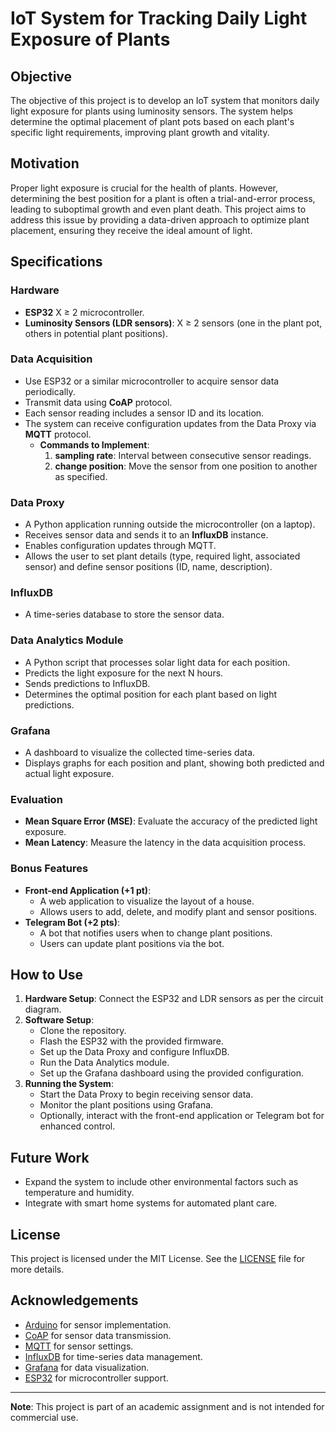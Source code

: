 # IoT System for Tracking Daily Light Exposure of Plants

## Objective

The objective of this project is to develop an IoT system that monitors daily light exposure for plants using luminosity sensors. The system helps determine the optimal placement of plant pots based on each plant's specific light requirements, improving plant growth and vitality.

## Motivation

Proper light exposure is crucial for the health of plants. However, determining the best position for a plant is often a trial-and-error process, leading to suboptimal growth and even plant death. This project aims to address this issue by providing a data-driven approach to optimize plant placement, ensuring they receive the ideal amount of light.

## Specifications

### Hardware
- **ESP32** X ≥ 2 microcontroller.
- **Luminosity Sensors (LDR sensors)**: X ≥ 2 sensors (one in the plant pot, others in potential plant positions).

### Data Acquisition
- Use ESP32 or a similar microcontroller to acquire sensor data periodically.
- Transmit data using **CoAP** protocol.
- Each sensor reading includes a sensor ID and its location.
- The system can receive configuration updates from the Data Proxy via **MQTT** protocol.
  - **Commands to Implement**:
    1. **sampling rate**: Interval between consecutive sensor readings.
    2. **change position**: Move the sensor from one position to another as specified.

### Data Proxy
- A Python application running outside the microcontroller (on a laptop).
- Receives sensor data and sends it to an **InfluxDB** instance.
- Enables configuration updates through MQTT.
- Allows the user to set plant details (type, required light, associated sensor) and define sensor positions (ID, name, description).

### InfluxDB
- A time-series database to store the sensor data.

### Data Analytics Module
- A Python script that processes solar light data for each position.
- Predicts the light exposure for the next N hours.
- Sends predictions to InfluxDB.
- Determines the optimal position for each plant based on light predictions.

### Grafana
- A dashboard to visualize the collected time-series data.
- Displays graphs for each position and plant, showing both predicted and actual light exposure.

### Evaluation
- **Mean Square Error (MSE)**: Evaluate the accuracy of the predicted light exposure.
- **Mean Latency**: Measure the latency in the data acquisition process.

### Bonus Features
- **Front-end Application (+1 pt)**:
  - A web application to visualize the layout of a house.
  - Allows users to add, delete, and modify plant and sensor positions.
- **Telegram Bot (+2 pts)**:
  - A bot that notifies users when to change plant positions.
  - Users can update plant positions via the bot.

## How to Use

1. **Hardware Setup**: Connect the ESP32 and LDR sensors as per the circuit diagram.
2. **Software Setup**:
   - Clone the repository.
   - Flash the ESP32 with the provided firmware.
   - Set up the Data Proxy and configure InfluxDB.
   - Run the Data Analytics module.
   - Set up the Grafana dashboard using the provided configuration.
3. **Running the System**:
   - Start the Data Proxy to begin receiving sensor data.
   - Monitor the plant positions using Grafana.
   - Optionally, interact with the front-end application or Telegram bot for enhanced control.

## Future Work

- Expand the system to include other environmental factors such as temperature and humidity.
- Integrate with smart home systems for automated plant care.

## License

This project is licensed under the MIT License. See the [LICENSE](LICENSE) file for more details.

## Acknowledgements

- [Arduino](https://www.arduino.cc/) for sensor implementation.
- [CoAP](https://aiocoap.readthedocs.io/en/latest/) for sensor data transmission.
- [MQTT](https://pypi.org/project/paho-mqtt/) for sensor settings.
- [InfluxDB](https://www.influxdata.com/) for time-series data management.
- [Grafana](https://grafana.com/) for data visualization.
- [ESP32](https://www.espressif.com/en/products/socs/esp32) for microcontroller support.

---

**Note**: This project is part of an academic assignment and is not intended for commercial use.
